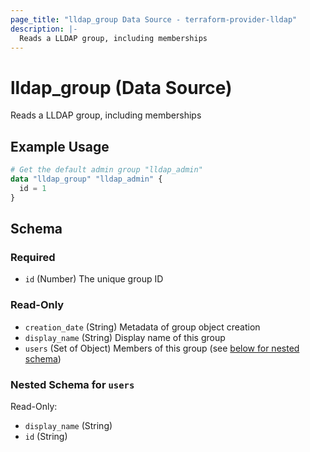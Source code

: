 ```yaml
---
page_title: "lldap_group Data Source - terraform-provider-lldap"
description: |-
  Reads a LLDAP group, including memberships
---
```


# lldap_group (Data Source)

Reads a LLDAP group, including memberships

## Example Usage

```terraform
# Get the default admin group "lldap_admin"
data "lldap_group" "lldap_admin" {
  id = 1
}
```

<!-- schema generated by tfplugindocs -->
## Schema

### Required

- `id` (Number) The unique group ID

### Read-Only

- `creation_date` (String) Metadata of group object creation
- `display_name` (String) Display name of this group
- `users` (Set of Object) Members of this group (see [below for nested schema](#nestedatt--users))

<a id="nestedatt--users"></a>
### Nested Schema for `users`

Read-Only:

- `display_name` (String)
- `id` (String)
